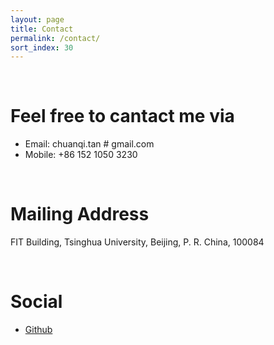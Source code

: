 ```yaml
---
layout: page
title: Contact
permalink: /contact/
sort_index: 30
---
```


<br/>

Feel free to cantact me via
================

* Email: chuanqi.tan # gmail.com 
* Mobile: +86 152 1050 3230

<br/>

Mailing Address
================

FIT Building, Tsinghua University, Beijing, P. R. China, 100084

<br/>

Social
================

+ <a target="_blank" href="http://github.com/chuanqitan">Github</a>
